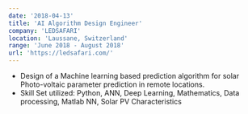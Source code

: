 ```yaml
---
date: '2018-04-13'
title: 'AI Algorithm Design Engineer'
company: 'LEDSAFARI'
location: 'Laussane, Switzerland'
range: 'June 2018 - August 2018'
url: 'https://ledsafari.com/'
---
```


- Design of a Machine learning based prediction algorithm for solar Photo-voltaic parameter prediction in remote locations.
- Skill Set utilized: Python, ANN, Deep Learning, Mathematics, Data processing, Matlab NN, Solar PV Characteristics
